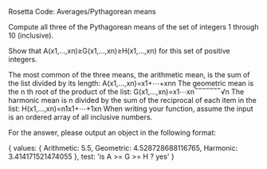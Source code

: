 Rosetta Code: Averages/Pythagorean means



Compute all three of the Pythagorean means of the set of integers 1 through 10 (inclusive).

Show that  A(x1,…,xn)≥G(x1,…,xn)≥H(x1,…,xn)  for this set of positive integers.

The most common of the three means, the arithmetic mean, is the sum of the list divided by its length:
A(x1,…,xn)=x1+⋯+xnn 
The geometric mean is the  n th root of the product of the list:
G(x1,…,xn)=x1⋯xn‾‾‾‾‾‾‾√n 
The harmonic mean is  n  divided by the sum of the reciprocal of each item in the list:
H(x1,…,xn)=n1x1+⋯+1xn 
When writing your function, assume the input is an ordered array of all inclusive numbers.

For the answer, please output an object in the following format:

{
  values: {
    Arithmetic: 5.5,
    Geometric: 4.528728688116765,
    Harmonic: 3.414171521474055
  },
  test: 'is A >= G >= H ? yes'
}
